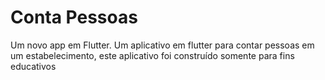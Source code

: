 # Conta Pessoas

Um novo app em Flutter.
Um aplicativo em flutter para contar pessoas em um estabelecimento, este aplicativo foi construído somente para fins educativos

#
